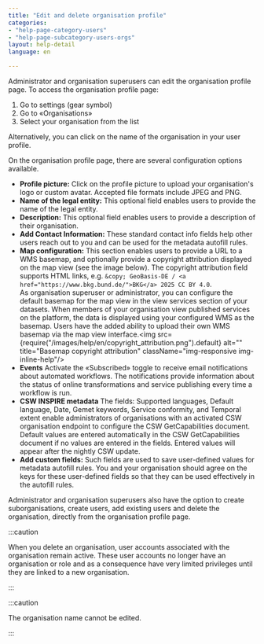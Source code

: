```yaml
---
title: "Edit and delete organisation profile"
categories:
- "help-page-category-users"
- "help-page-subcategory-users-orgs"
layout: help-detail
language: en

---
```


Administrator and organisation superusers can edit the organisation profile page. To access the organisation profile page:

1.  Go to settings (gear symbol)
2.  Go to &laquo;Organisations&raquo;
3.	Select your organisation from the list

Alternatively, you can click on the name of the organisation in your user profile.

On the organisation profile page, there are several configuration options available.

-	**Profile picture:** Click on the profile picture to upload your organisation's logo or custom avatar. Accepted file formats include JPEG and PNG.
-	**Name of the legal entity:** This optional field enables users to provide the name of the legal entity.
-	**Description:** This optional field enables users to provide a description of their organisation.
-	**Add Contact Information:** These standard contact info fields help other users reach out to you and can be used for the metadata autofill rules.
-	**Map configuration:** This section enables users to provide a URL to a WMS basemap, and optionally provide a copyright attribution displayed on the map view (see the image below). The copyright attribution field supports HTML links, e.g. `&copy; GeoBasis-DE / <a href="https://www.bkg.bund.de/">BKG</a> 2025 CC BY 4.0`. <br/>As organisation superuser or administrator, you can configure the default basemap for the map view in the view services section of your datasets. When members of your organisation view published services on the platform, the data is displayed using your configured WMS as the basemap. Users have the added ability to upload their own WMS basemap via the map view interface.<img src={require("/images/help/en/copyright_attribution.png").default} alt="" title="Basemap copyright attribution" className="img-responsive img-inline-help"/>
- **Events** Activate the &laquo;Subscribed&raquo; toggle to receive email notifications about automated workflows. The notifications provide information about the status of online transformations and service publishing every time a workflow is run.
- **CSW INSPIRE metadata** The fields: Supported languages, Default language, Date, Gemet keywords, Service conformity, and Temporal extent enable administrators of organisations with an activated CSW organisation endpoint to configure the CSW GetCapabilities document. Default values are entered automatically in the CSW GetCapabilities document if no values are entered in the fields. Entered values will appear after the nightly CSW update. 
- **Add custom fields:** Such fields are used to save user-defined values for metadata autofill rules. You and your organisation should agree on the keys for these user-defined fields so that they can be used effectively in the autofill rules.

Administrator and organisation superusers also have the option to create suborganisations, create users, add existing users and delete the organisation, directly from the organisation profile page.

:::caution

When you delete an organisation, user accounts associated with the organisation remain active. These user accounts no longer have an organisation or role and as a consequence have very limited privileges until they are linked to a new organisation.

:::


:::caution

The organisation name cannot be edited.

:::
